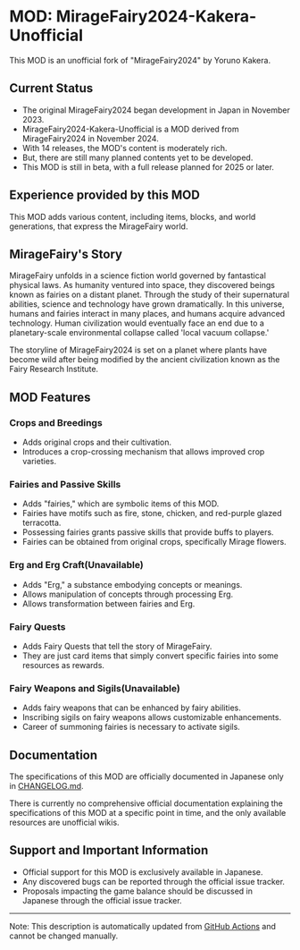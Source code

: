 # MOD: MirageFairy2024-Kakera-Unofficial

This MOD is an unofficial fork of "MirageFairy2024" by Yoruno Kakera.

## Current Status

- The original MirageFairy2024 began development in Japan in November 2023.
- MirageFairy2024-Kakera-Unofficial is a MOD derived from MirageFairy2024 in November 2024.
- With 14 releases, the MOD's content is moderately rich.
- But, there are still many planned contents yet to be developed.
- This MOD is still in beta, with a full release planned for 2025 or later.

## Experience provided by this MOD

This MOD adds various content, including items, blocks, and world generations, that express the MirageFairy world.

## MirageFairy's Story

MirageFairy unfolds in a science fiction world governed by fantastical physical laws. As humanity ventured into space, they discovered beings known as fairies on a distant planet. Through the study of their supernatural abilities, science and technology have grown dramatically. In this universe, humans and fairies interact in many places, and humans acquire advanced technology. Human civilization would eventually face an end due to a planetary-scale environmental collapse called 'local vacuum collapse.'

The storyline of MirageFairy2024 is set on a planet where plants have become wild after being modified by the ancient civilization known as the Fairy Research Institute.

## MOD Features

### Crops and Breedings

- Adds original crops and their cultivation.
- Introduces a crop-crossing mechanism that allows improved crop varieties.

### Fairies and Passive Skills

- Adds "fairies," which are symbolic items of this MOD.
- Fairies have motifs such as fire, stone, chicken, and red-purple glazed terracotta.
- Possessing fairies grants passive skills that provide buffs to players.
- Fairies can be obtained from original crops, specifically Mirage flowers.

### Erg and Erg Craft(Unavailable)

- Adds "Erg," a substance embodying concepts or meanings.
- Allows manipulation of concepts through processing Erg.
- Allows transformation between fairies and Erg.

### Fairy Quests

- Adds Fairy Quests that tell the story of MirageFairy.
- They are just card items that simply convert specific fairies into some resources as rewards.

### Fairy Weapons and Sigils(Unavailable)

- Adds fairy weapons that can be enhanced by fairy abilities.
- Inscribing sigils on fairy weapons allows customizable enhancements.
- Career of summoning fairies is necessary to activate sigils.

## Documentation

The specifications of this MOD are officially documented in Japanese only in [CHANGELOG.md](CHANGELOG.md).

There is currently no comprehensive official documentation explaining the specifications of this MOD at a specific point in time, and the only available resources are unofficial wikis.

## Support and Important Information

- Official support for this MOD is exclusively available in Japanese.
- Any discovered bugs can be reported through the official issue tracker.
- Proposals impacting the game balance should be discussed in Japanese through the official issue tracker.

---

Note: This description is automatically updated from [GitHub Actions](https://github.com/MirrgieRiana/MirageFairy2024-Kakera-Unofficial/blob/main/MODRINTH-BODY.md) and cannot be changed manually.
